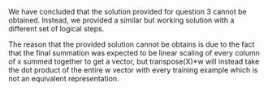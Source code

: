 We have concluded that the solution provided for question 3 cannot be obtained. Instead, we provided a similar but working solution with a different set of logical steps.

The reason that the provided solution cannot be obtains is due to the fact that the final summation was expected to be linear scaling of every column of x summed together to get a vector, but transpose(X)*w will instead take the dot product of the entire w vector with every training example which is not an equivalent representation.
